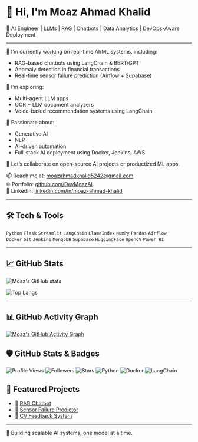 # 👋 Hi, I'm Moaz Ahmad Khalid

🚀 AI Engineer | LLMs | RAG | Chatbots | Data Analytics | DevOps-Aware Deployment

---

🔭 I’m currently working on real-time AI/ML systems, including:
- RAG-based chatbots using LangChain & BERT/GPT
- Anomaly detection in financial transactions
- Real-time sensor failure prediction (Airflow + Supabase)

🌱 I’m exploring:
- Multi-agent LLM apps
- OCR + LLM document analyzers
- Voice-based recommendation systems using LangChain

🤖 Passionate about:
- Generative AI
- NLP
- AI-driven automation
- Full-stack AI deployment using Docker, Jenkins, AWS

👯 Let’s collaborate on open-source AI projects or productized ML apps.

📫 Reach me at: moazahmadkhalid5242@gmail.com  
🌐 Portfolio: [github.com/DevMoazAI](https://github.com/DevMoazAI)  
💼 LinkedIn: [linkedin.com/in/moaz-ahmad-khalid](https://linkedin.com/in/moaz-ahmad-khalid)

---

## 🛠️ Tech & Tools

`Python` `Flask` `Streamlit` `LangChain` `LlamaIndex` `NumPy` `Pandas` `Airflow`  
`Docker` `Git` `Jenkins` `MongoDB` `Supabase` `HuggingFace` `OpenCV` `Power BI`

---

## 📈 GitHub Stats

![Moaz's GitHub stats](https://github-readme-stats.vercel.app/api?username=DevMoazAI&show_icons=true&theme=radical)

![Top Langs](https://github-readme-stats.vercel.app/api/top-langs/?username=DevMoazAI&layout=compact&theme=radical)

---
## 📊 GitHub Activity Graph

[![Moaz's GitHub Activity Graph](https://github-readme-activity-graph.cyclic.app/graph?username=DevMoazAI&theme=dracula)](https://github.com/ashutosh00710/github-readme-activity-graph)

## 🛡️ GitHub Stats & Badges

![Profile Views](https://komarev.com/ghpvc/?username=DevMoazAI&style=flat-square&color=blue)
![Followers](https://img.shields.io/github/followers/DevMoazAI?label=Followers&style=flat-square)
![Stars](https://img.shields.io/github/stars/DevMoazAI?style=flat-square)
![Python](https://img.shields.io/badge/Python-Expert-informational?style=flat-square&logo=python)
![Docker](https://img.shields.io/badge/Docker-Used-blue?style=flat-square&logo=docker)
![LangChain](https://img.shields.io/badge/LangChain-LLM_Framework-yellowgreen?style=flat-square)

## 📌 Featured Projects

- 🔹 [RAG Chatbot](https://github.com/DevMoazAI/YourRepo1)
- 🔹 [Sensor Failure Predictor](https://github.com/DevMoazAI/YourRepo2)
- 🔹 [CV Feedback System](https://github.com/DevMoazAI/YourRepo3)
---
🌟 Building scalable AI systems, one model at a time.


